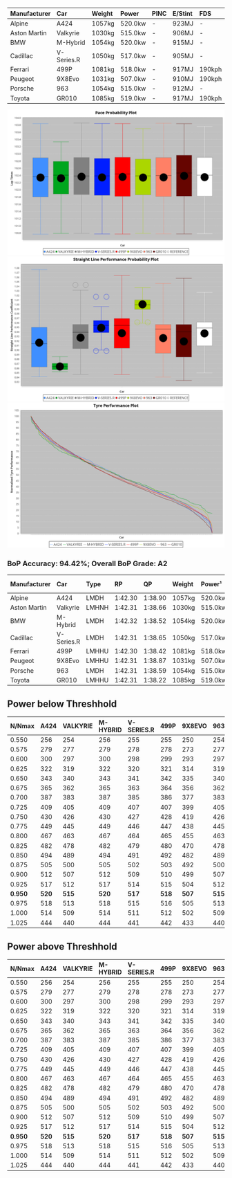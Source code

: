 | Manufacturer | Car        | Weight | Power   | PINC    | E/Stint | FDS     |
|:-|:-|:-|:-|:-|:-|:-|
| Alpine       | A424       | 1057kg | 520.0kw |    -    | 923MJ   |    -    |
| Aston Martin | Valkyrie   | 1030kg | 515.0kw |    -    | 906MJ   |    -    |
| BMW          | M-Hybrid   | 1054kg | 520.0kw |    -    | 915MJ   |    -    |
| Cadillac     | V-Series.R | 1050kg | 517.0kw |    -    | 905MJ   |    -    |
| Ferrari      | 499P       | 1081kg | 518.0kw |    -    | 917MJ   | 190kph  |
| Peugeot      | 9X8Evo     | 1031kg | 507.0kw |    -    | 910MJ   | 190kph  |
| Porsche      | 963        | 1054kg | 515.0kw |    -    | 912MJ   |    -    |
| Toyota       | GR010      | 1085kg | 519.0kw |    -    | 917MJ   | 190kph  |

![PACECHART](./IMG/AUTO.png)
![STRAIGHTLINEPERFORMANCECHART](./IMG/AUTO_sp.png)
![TYREPERFORMANCECHART](./IMG/AUTO_tw.png)

### BoP Accuracy: 94.42%; Overall BoP Grade: A2
| Manufacturer | Car        | Type  | RP      | QP      | Weight | Power¹  | Threshhold | PINC    | Power²   | E/Stint | AVG Vmax  | FDS     | RDLC | L/Stint | BOP-Grade | Model Accuracy | Model Points | Match%  | SimDiff |
|:-|:-|:-|:-|:-|:-|:-|:-|:-|:-|:-|:-|:-|:-|:-|:-|:-|:-|:-|:-|
| Alpine       | A424       | LMDH  | 1:42.30 | 1:38.90 | 1057kg | 520.0kw | 0.0kph     |    -    | 520.00kw |  923MJ  | 304.98kph |    -    | 1.02 | 33      | ~A1       | 99.37%         | 2056         | 96.93%  | -0.30   |
| Aston Martin | Valkyrie   | LMHNH | 1:42.31 | 1:38.66 | 1030kg | 515.0kw | 0.0kph     |    -    | 515.00kw |  906MJ  | 297.00kph |    -    | 1.06 | 33      | +D1       | 100.00%        | 247          | 69.78%  | +0.04   |
| BMW          | M-Hybrid   | LMDH  | 1:42.32 | 1:38.52 | 1054kg | 520.0kw | 0.0kph     |    -    | 520.00kw |  915MJ  | 307.93kph |    -    | 1.02 | 33      | ~A1       | 99.20%         | 3081         | 100.00% | -0.27   |
| Cadillac     | V-Series.R | LMDH  | 1:42.31 | 1:38.65 | 1050kg | 517.0kw | 0.0kph     |    -    | 517.00kw |  905MJ  | 309.37kph |    -    | 1.02 | 33      | +A2       | 99.22%         | 5358         | 93.17%  | +0.36   |
| Ferrari      | 499P       | LMHHU | 1:42.30 | 1:38.42 | 1081kg | 518.0kw | 0.0kph     |    -    | 518.00kw |  917MJ  | 307.16kph | 190kph  | 1.02 | 33      | ~A1       | 99.93%         | 6954         | 100.00% | -0.03   |
| Peugeot      | 9X8Evo     | LMHHU | 1:42.31 | 1:38.87 | 1031kg | 507.0kw | 0.0kph     |    -    | 507.00kw |  910MJ  | 319.91kph | 190kph  | 1.03 | 33      | ~A1       | 100.00%        | 1458         | 95.50%  | +0.26   |
| Porsche      | 963        | LMDH  | 1:42.31 | 1:38.59 | 1054kg | 515.0kw | 0.0kph     |    -    | 515.00kw |  912MJ  | 306.34kph |    -    | 1.02 | 33      | ~A1       | 99.87%         | 14199        | 100.00% | -0.10   |
| Toyota       | GR010      | LMHHU | 1:42.31 | 1:38.22 | 1085kg | 519.0kw | 0.0kph     |    -    | 519.00kw |  917MJ  | 303.96kph | 190kph  | 1.02 | 33      | ~A1       | 99.92%         | 5012         | 100.00% | +0.06   |

## Power below Threshhold
| N/Nmax    | A424    | VALKYRIE | M-HYBRID | V-SERIES.R | 499P    | 9X8EVO  | 963     | GR010   |
|:-|:-|:-|:-|:-|:-|:-|:-|:-|
|  0.550    |  256    |  254     |  256     |  255       |  255    |  250    |  254    |  256    |
|  0.575    |  279    |  277     |  279     |  278       |  278    |  273    |  277    |  279    |
|  0.600    |  300    |  297     |  300     |  298       |  299    |  293    |  297    |  299    |
|  0.625    |  322    |  319     |  322     |  320       |  321    |  314    |  319    |  321    |
|  0.650    |  343    |  340     |  343     |  341       |  342    |  335    |  340    |  342    |
|  0.675    |  365    |  362     |  365     |  363       |  364    |  356    |  362    |  364    |
|  0.700    |  387    |  383     |  387     |  385       |  386    |  377    |  383    |  386    |
|  0.725    |  409    |  405     |  409     |  407       |  407    |  399    |  405    |  408    |
|  0.750    |  430    |  426     |  430     |  427       |  428    |  419    |  426    |  429    |
|  0.775    |  449    |  445     |  449     |  446       |  447    |  438    |  445    |  448    |
|  0.800    |  467    |  463     |  467     |  464       |  465    |  455    |  463    |  466    |
|  0.825    |  482    |  478     |  482     |  479       |  480    |  470    |  478    |  481    |
|  0.850    |  494    |  489     |  494     |  491       |  492    |  482    |  489    |  493    |
|  0.875    |  505    |  500     |  505     |  502       |  503    |  492    |  500    |  504    |
|  0.900    |  512    |  507     |  512     |  509       |  510    |  499    |  507    |  511    |
|  0.925    |  517    |  512     |  517     |  514       |  515    |  504    |  512    |  516    |
| **0.950** | **520** | **515**  | **520**  | **517**    | **518** | **507** | **515** | **519** |
|  0.975    |  518    |  513     |  518     |  515       |  516    |  505    |  513    |  517    |
|  1.000    |  514    |  509     |  514     |  511       |  512    |  502    |  509    |  513    |
|  1.025    |  444    |  440     |  444     |  441       |  442    |  433    |  440    |  443    |

## Power above Threshhold
| N/Nmax    | A424    | VALKYRIE | M-HYBRID | V-SERIES.R | 499P    | 9X8EVO  | 963     | GR010   |
|:-|:-|:-|:-|:-|:-|:-|:-|:-|
|  0.550    |  256    |  254     |  256     |  255       |  255    |  250    |  254    |  256    |
|  0.575    |  279    |  277     |  279     |  278       |  278    |  273    |  277    |  279    |
|  0.600    |  300    |  297     |  300     |  298       |  299    |  293    |  297    |  299    |
|  0.625    |  322    |  319     |  322     |  320       |  321    |  314    |  319    |  321    |
|  0.650    |  343    |  340     |  343     |  341       |  342    |  335    |  340    |  342    |
|  0.675    |  365    |  362     |  365     |  363       |  364    |  356    |  362    |  364    |
|  0.700    |  387    |  383     |  387     |  385       |  386    |  377    |  383    |  386    |
|  0.725    |  409    |  405     |  409     |  407       |  407    |  399    |  405    |  408    |
|  0.750    |  430    |  426     |  430     |  427       |  428    |  419    |  426    |  429    |
|  0.775    |  449    |  445     |  449     |  446       |  447    |  438    |  445    |  448    |
|  0.800    |  467    |  463     |  467     |  464       |  465    |  455    |  463    |  466    |
|  0.825    |  482    |  478     |  482     |  479       |  480    |  470    |  478    |  481    |
|  0.850    |  494    |  489     |  494     |  491       |  492    |  482    |  489    |  493    |
|  0.875    |  505    |  500     |  505     |  502       |  503    |  492    |  500    |  504    |
|  0.900    |  512    |  507     |  512     |  509       |  510    |  499    |  507    |  511    |
|  0.925    |  517    |  512     |  517     |  514       |  515    |  504    |  512    |  516    |
| **0.950** | **520** | **515**  | **520**  | **517**    | **518** | **507** | **515** | **519** |
|  0.975    |  518    |  513     |  518     |  515       |  516    |  505    |  513    |  517    |
|  1.000    |  514    |  509     |  514     |  511       |  512    |  502    |  509    |  513    |
|  1.025    |  444    |  440     |  444     |  441       |  442    |  433    |  440    |  443    |
